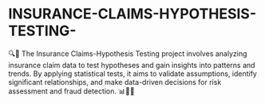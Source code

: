 # INSURANCE-CLAIMS-HYPOTHESIS-TESTING-
🔍🧪 The Insurance Claims-Hypothesis Testing project involves analyzing insurance claim data to test hypotheses and gain insights into patterns and trends. By applying statistical tests, it aims to validate assumptions, identify significant relationships, and make data-driven decisions for risk assessment and fraud detection. 📊💼💡
